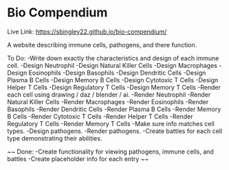 # Bio Compendium

Live Link: https://sbingley22.github.io/bio-compendium/

A website describing immune cells, pathogens, and there function.


To Do:
-Write down exactly the characteristics and design of each immune cell.
-Design Neutrophil
-Design Natural Killer Cells
-Design Macrophages
-Design Eosinophils
-Design Basophils
-Design Dendritic Cells
-Design Plasma B Cells
-Design Memory B Cells
-Design Cytotoxic T Cells
-Design Helper T Cells
-Design Regulatory T Cells
-Design Memory T Cells
-Render each cell using drawing / daz / blender / ai.
-Render Neutrophil
-Render Natural Killer Cells
-Render Macrophages
-Render Eosinophils
-Render Basophils
-Render Dendritic Cells
-Render Plasma B Cells
-Render Memory B Cells
-Render Cytotoxic T Cells
-Render Helper T Cells
-Render Regulatory T Cells
-Render Memory T Cells
-Make sure info matches cell types.
-Design pathogens.
-Render pathogens.
-Create battles for each cell type demonstrating their abilities.

~~
Done:
-Create functionality for viewing pathogens, immune cells, and battles
-Create placeholder info for each entry
~~
